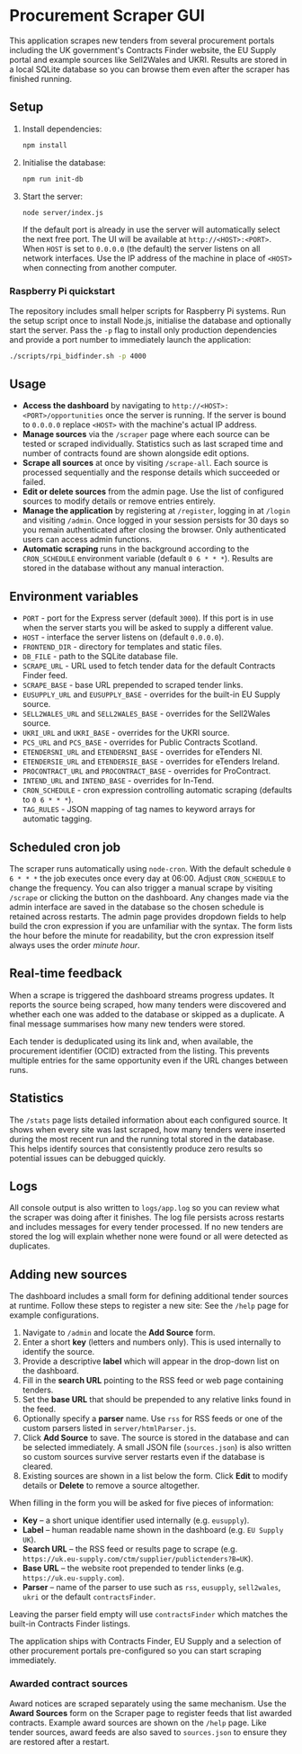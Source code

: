 # Procurement Scraper GUI

This application scrapes new tenders from several procurement portals including the UK government's Contracts Finder website, the EU Supply portal and example sources like Sell2Wales and UKRI. Results are stored in a local SQLite database so you can browse them even after the scraper has finished running.

## Setup

1. Install dependencies:
   ```bash
   npm install
   ```
2. Initialise the database:
   ```bash
   npm run init-db
   ```
3. Start the server:
   ```bash
   node server/index.js
   ```
   If the default port is already in use the server will automatically select
  the next free port. The UI will be available at `http://<HOST>:<PORT>`. When
  `HOST` is set to `0.0.0.0` (the default) the server listens on all network
  interfaces. Use the IP address of the machine in place of `<HOST>` when
  connecting from another computer.

### Raspberry Pi quickstart

The repository includes small helper scripts for Raspberry Pi systems. Run the
setup script once to install Node.js, initialise the database and optionally
start the server. Pass the `-p` flag to install only production dependencies and
provide a port number to immediately launch the application:

```bash
./scripts/rpi_bidfinder.sh -p 4000
```

## Usage

- **Access the dashboard** by navigating to `http://<HOST>:<PORT>/opportunities`
  once the server is running. If the server is bound to `0.0.0.0` replace `<HOST>`
  with the machine's actual IP address.
- **Manage sources** via the `/scraper` page where each source can be tested or
  scraped individually. Statistics such as last scraped time and number of
  contracts found are shown alongside edit options.
- **Scrape all sources** at once by visiting `/scrape-all`. Each source is
  processed sequentially and the response details which succeeded or failed.
- **Edit or delete sources** from the admin page. Use the list of configured
  sources to modify details or remove entries entirely.
- **Manage the application** by registering at `/register`, logging in at
  `/login` and visiting `/admin`. Once logged in your session persists for 30 days so you remain authenticated after closing the browser. Only
  authenticated users can access admin functions.
- **Automatic scraping** runs in the background according to the `CRON_SCHEDULE`
  environment variable (default `0 6 * * *`). Results are stored in the
  database without any manual interaction.

## Environment variables

- `PORT` - port for the Express server (default `3000`). If this port is in use
  when the server starts you will be asked to supply a different value.
- `HOST` - interface the server listens on (default `0.0.0.0`).
- `FRONTEND_DIR` - directory for templates and static files.
- `DB_FILE` - path to the SQLite database file.
- `SCRAPE_URL` - URL used to fetch tender data for the default Contracts Finder feed.
- `SCRAPE_BASE` - base URL prepended to scraped tender links.
- `EUSUPPLY_URL` and `EUSUPPLY_BASE` - overrides for the built-in EU Supply source.
- `SELL2WALES_URL` and `SELL2WALES_BASE` - overrides for the Sell2Wales source.
- `UKRI_URL` and `UKRI_BASE` - overrides for the UKRI source.
- `PCS_URL` and `PCS_BASE` - overrides for Public Contracts Scotland.
- `ETENDERSNI_URL` and `ETENDERSNI_BASE` - overrides for eTenders NI.
- `ETENDERSIE_URL` and `ETENDERSIE_BASE` - overrides for eTenders Ireland.
- `PROCONTRACT_URL` and `PROCONTRACT_BASE` - overrides for ProContract.
- `INTEND_URL` and `INTEND_BASE` - overrides for In-Tend.
- `CRON_SCHEDULE` - cron expression controlling automatic scraping (defaults to `0 6 * * *`).
- `TAG_RULES` - JSON mapping of tag names to keyword arrays for automatic tagging.

## Scheduled cron job

The scraper runs automatically using `node-cron`. With the default schedule `0 6 * * *` the job executes once every day at 06:00. Adjust `CRON_SCHEDULE` to change the frequency. You can also trigger a manual scrape by visiting `/scrape` or clicking the button on the dashboard. Any changes made via the admin interface are saved in the database so the chosen schedule is retained across restarts.
The admin page provides dropdown fields to help build the cron expression if you are unfamiliar with the syntax. The form lists the hour before the minute for readability, but the cron expression itself always uses the order _minute hour_.

## Real-time feedback

When a scrape is triggered the dashboard streams progress updates. It reports
the source being scraped, how many tenders were discovered and whether each one
was added to the database or skipped as a duplicate. A final message summarises
how many new tenders were stored.

Each tender is deduplicated using its link and, when available, the procurement
identifier (OCID) extracted from the listing. This prevents multiple entries for
the same opportunity even if the URL changes between runs.

## Statistics

The `/stats` page lists detailed information about each configured source. It
shows when every site was last scraped, how many tenders were inserted during
the most recent run and the running total stored in the database. This helps
identify sources that consistently produce zero results so potential issues can
be debugged quickly.

## Logs

All console output is also written to `logs/app.log` so you can review what the
scraper was doing after it finishes. The log file persists across restarts and
includes messages for every tender processed. If no new tenders are stored the
log will explain whether none were found or all were detected as duplicates.

## Adding new sources

The dashboard includes a small form for defining additional tender sources at
runtime. Follow these steps to register a new site:
See the `/help` page for example configurations.

1. Navigate to `/admin` and locate the **Add Source** form.
2. Enter a short **key** (letters and numbers only). This is used internally to
   identify the source.
3. Provide a descriptive **label** which will appear in the drop-down list on
   the dashboard.
4. Fill in the **search URL** pointing to the RSS feed or web page containing
   tenders.
5. Set the **base URL** that should be prepended to any relative links found in
   the feed.
6. Optionally specify a **parser** name. Use `rss` for RSS feeds or one of the
   custom parsers listed in `server/htmlParser.js`.
7. Click **Add Source** to save. The source is stored in the database and can be
   selected immediately. A small JSON file (`sources.json`) is also written so
   custom sources survive server restarts even if the database is cleared.
8. Existing sources are shown in a list below the form. Click **Edit** to modify
   details or **Delete** to remove a source altogether.

When filling in the form you will be asked for five pieces of information:
- **Key** – a short unique identifier used internally (e.g. `eusupply`).
- **Label** – human readable name shown in the dashboard (e.g. `EU Supply UK`).
- **Search URL** – the RSS feed or results page to scrape (e.g. `https://uk.eu-supply.com/ctm/supplier/publictenders?B=UK`).
- **Base URL** – the website root prepended to tender links (e.g. `https://uk.eu-supply.com`).
- **Parser** – name of the parser to use such as `rss`, `eusupply`, `sell2wales`, `ukri` or the default `contractsFinder`.

Leaving the parser field empty will use `contractsFinder` which matches the built-in Contracts Finder listings.

The application ships with Contracts Finder, EU Supply and a selection of other
procurement portals pre-configured so you can start scraping immediately.

### Awarded contract sources

Award notices are scraped separately using the same mechanism. Use the **Award
Sources** form on the Scraper page to register feeds that list awarded
contracts. Example award sources are shown on the `/help` page. Like tender
sources, award feeds are also saved to `sources.json` to ensure they are
restored after a restart.
